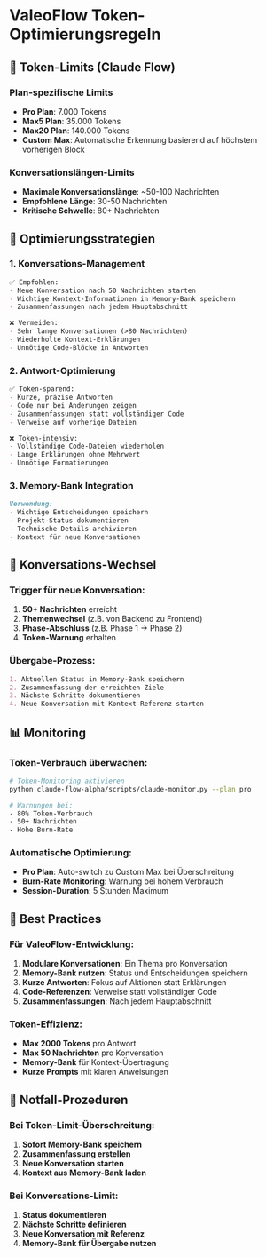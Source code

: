 # ValeoFlow Token-Optimierungsregeln

## 🎯 Token-Limits (Claude Flow)

### Plan-spezifische Limits
- **Pro Plan**: 7.000 Tokens
- **Max5 Plan**: 35.000 Tokens  
- **Max20 Plan**: 140.000 Tokens
- **Custom Max**: Automatische Erkennung basierend auf höchstem vorherigen Block

### Konversationslängen-Limits
- **Maximale Konversationslänge**: ~50-100 Nachrichten
- **Empfohlene Länge**: 30-50 Nachrichten
- **Kritische Schwelle**: 80+ Nachrichten

## 📝 Optimierungsstrategien

### 1. Konversations-Management
```markdown
✅ Empfohlen:
- Neue Konversation nach 50 Nachrichten starten
- Wichtige Kontext-Informationen in Memory-Bank speichern
- Zusammenfassungen nach jedem Hauptabschnitt

❌ Vermeiden:
- Sehr lange Konversationen (>80 Nachrichten)
- Wiederholte Kontext-Erklärungen
- Unnötige Code-Blöcke in Antworten
```

### 2. Antwort-Optimierung
```markdown
✅ Token-sparend:
- Kurze, präzise Antworten
- Code nur bei Änderungen zeigen
- Zusammenfassungen statt vollständiger Code
- Verweise auf vorherige Dateien

❌ Token-intensiv:
- Vollständige Code-Dateien wiederholen
- Lange Erklärungen ohne Mehrwert
- Unnötige Formatierungen
```

### 3. Memory-Bank Integration
```markdown
Verwendung:
- Wichtige Entscheidungen speichern
- Projekt-Status dokumentieren
- Technische Details archivieren
- Kontext für neue Konversationen
```

## 🔄 Konversations-Wechsel

### Trigger für neue Konversation:
1. **50+ Nachrichten** erreicht
2. **Themenwechsel** (z.B. von Backend zu Frontend)
3. **Phase-Abschluss** (z.B. Phase 1 → Phase 2)
4. **Token-Warnung** erhalten

### Übergabe-Prozess:
```markdown
1. Aktuellen Status in Memory-Bank speichern
2. Zusammenfassung der erreichten Ziele
3. Nächste Schritte dokumentieren
4. Neue Konversation mit Kontext-Referenz starten
```

## 📊 Monitoring

### Token-Verbrauch überwachen:
```bash
# Token-Monitoring aktivieren
python claude-flow-alpha/scripts/claude-monitor.py --plan pro

# Warnungen bei:
- 80% Token-Verbrauch
- 50+ Nachrichten
- Hohe Burn-Rate
```

### Automatische Optimierung:
- **Pro Plan**: Auto-switch zu Custom Max bei Überschreitung
- **Burn-Rate Monitoring**: Warnung bei hohem Verbrauch
- **Session-Duration**: 5 Stunden Maximum

## 🎯 Best Practices

### Für ValeoFlow-Entwicklung:
1. **Modulare Konversationen**: Ein Thema pro Konversation
2. **Memory-Bank nutzen**: Status und Entscheidungen speichern
3. **Kurze Antworten**: Fokus auf Aktionen statt Erklärungen
4. **Code-Referenzen**: Verweise statt vollständiger Code
5. **Zusammenfassungen**: Nach jedem Hauptabschnitt

### Token-Effizienz:
- **Max 2000 Tokens** pro Antwort
- **Max 50 Nachrichten** pro Konversation
- **Memory-Bank** für Kontext-Übertragung
- **Kurze Prompts** mit klaren Anweisungen

## 🚨 Notfall-Prozeduren

### Bei Token-Limit-Überschreitung:
1. **Sofort Memory-Bank speichern**
2. **Zusammenfassung erstellen**
3. **Neue Konversation starten**
4. **Kontext aus Memory-Bank laden**

### Bei Konversations-Limit:
1. **Status dokumentieren**
2. **Nächste Schritte definieren**
3. **Neue Konversation mit Referenz**
4. **Memory-Bank für Übergabe nutzen** 